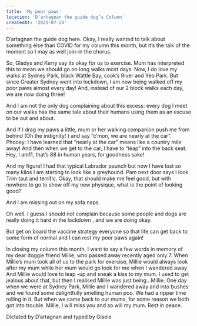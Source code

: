 ```yaml
---
title: 'My poor paws'
location: 'D’artagnan the guide dog’s Column'
createdAt: '2021-07-24'
---
```

D’artagnan the guide dog here. Okay, I really wanted to talk about something else than COVID for my column this month, but it’s the talk of the moment so I may as well join-in the chorus.

So, Gladys and Kerry say its okay for us to exercise. Mum has interpreted this to mean we should go on long walks most days. Now, I do love my walks at Sydney Park, black Wattle Bay, cook’s River and Yeo Park. But since Greater Sydney went into lockdown, I am now being walked off my poor paws almost every day!
And, instead of our 2 block walks each day, we are now doing three!

And I am not the only dog complaining about this excess: every dog I meet on our walks has the same tale about their humans using them as an excuse to be out and about.

And if I drag my paws a little, mum or her walking companion push me from behind (Oh the indignity! ) and say “c’mon, we are nearly at the car”. Phooey: I have learned that “nearly at the car” means like a country mile away! And then when we get to the car, I have to “leap” into the back seat. Hey, I am11, that’s 88 in human years, for goodness sake!

And my figure! I had that typical Labrador paunch but now I have lost so many kilos I am starting to look like a greyhound. Pam next door says I look Trim taut and terrific. Okay, that should make me feel good, but with nowhere to go to show off my new physique, what is the point of looking good?

And I am missing out on my sofa naps.

Oh well. I guess I should not complain because some people and dogs are really doing it hard in the lockdown , and we are doing okay.

But get on board the vaccine strategy everyone so that life can get back to some form of normal and I can rest my poor paws again!

In closing my column this month, I want to say a few words in memory of my dear doggie friend Millie, who passed away recently aged only 7. When Millie’s mum took all of us to the park for exercise, Millie would always look after my mum while her mum would go look for me when I wandered away And Millie would love to leap -up and sneak a kiss to my mum. I used to get jealous about that, but then I realised Millie was just being…Millie. One day when we were at Sydney Park, Millie and I wandered away and into bushes and we found some delightfully smelling human poo. We had a ripper time rolling in it. But when we came back to our mums, for some reason we both got into trouble. Millie, I will miss you and so will my mum. Rest in peace.

Dictated by D’artagnan and typed by Gisele
